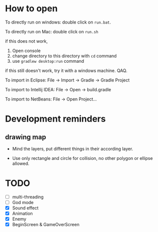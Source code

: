 # How to open

To directly run on windows: double click on `run.bat`.

To directly run on Mac: double click on `run.sh`

if this does not work,
1. Open console
2. change directory to this directory with `cd` command
3. use `gradlew desktop:run` command

if this still doesn't work, try it with a windows machine. QAQ.



To import in Eclipse: File -> Import -> Gradle -> Gradle Project

To import to Intellij IDEA: File -> Open -> build.gradle

To import to NetBeans: File -> Open Project...

# Development reminders

## drawing map

- Mind the layers, put different things in their according layer.

- Use only rectangle and circle for collision, no other polygon or ellipse allowed.


# TODO

- [ ] multi-threading
- [ ] God mode
- [x] Sound effect
- [x] Animation
- [x] Enemy
- [x] BeginScreen & GameOverScreen